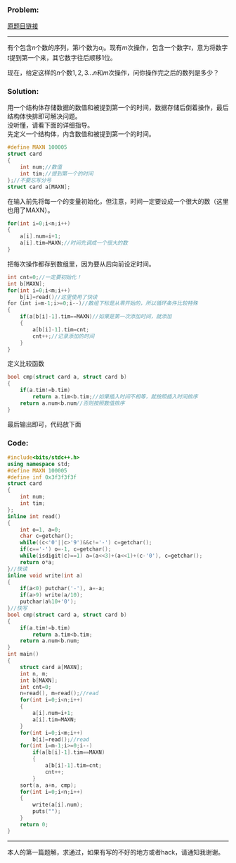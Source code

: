 ### Problem:
[原题目链接](https://www.luogu.com.cn/problem/AT1409)  

---

有个包含$n$个数的序列，第$i$个数为$a_i$。现有$m$次操作，包含一个数字$t$，意为将数字$t$提到第一个来，其它数字往后顺移$1$位。

现在，给定这样的$n$个数$1,2,3...n$和$m$次操作，问你操作完之后的数列是多少？
### Solution:
用一个结构体存储数据的数值和被提到第一个的时间，数据存储后倒着操作，最后结构体快排即可解决问题。  
没听懂，请看下面的详细指导。  
先定义一个结构体，内含数值和被提到第一个的时间。
```cpp
#define MAXN 100005
struct card
{
	int num;//数值
	int tim;//提到第一个的时间
};//不要忘写分号
struct card a[MAXN];
```
在输入前先将每一个的变量初始化，但注意，时间一定要设成一个很大的数（这里也用了MAXN）。
```cpp
for(int i=0;i<n;i++)
{
    a[i].num=i+1;
    a[i].tim=MAXN;//时间先调成一个很大的数
}
```
把每次操作都存到数组里，因为要从后向前设定时间。  
```cpp
int cnt=0;//一定要初始化！
int b[MAXN];
for(int i=0;i<m;i++)
    b[i]=read()//这里使用了快读
for（int i=m-1;i>=0;i--)//数组下标是从零开始的，所以循环条件比较特殊
{
    if(a[b[i]-1].tim==MAXN)//如果是第一次添加时间，就添加
    {
    	a[b[i]-1].tim=cnt;
        cnt++;//记录添加的时间
    }
}
```
定义比较函数
```cpp
bool cmp(struct card a, struct card b)
{
    if(a.tim!=b.tim)
    	return a.tim<b.tim;//如果插入时间不相等，就按照插入时间排序
    return a.num<b.num//否则按照数值排序
}
```

最后输出即可，代码放下面

### Code:
```cpp
#include<bits/stdc++.h>
using namespace std;
#define MAXN 100005
#define inf 0x3f3f3f3f
struct card
{
    int num;
    int tim;
};
inline int read()
{
    int o=1, a=0;
    char c=getchar();
    while((c<'0'||c>'9')&&c!='-') c=getchar();
    if(c=='-') o=-1, c=getchar();
    while(isdigit(c)==1) a=(a<<3)+(a<<1)+(c-'0'), c=getchar();
    return o*a;
}//快读
inline void write(int a)
{
    if(a<0) putchar('-'), a=-a;
    if(a>9) write(a/10);
    putchar(a%10+'0');
}//快写
bool cmp(struct card a, struct card b)
{
    if(a.tim!=b.tim)
        return a.tim<b.tim;
    return a.num<b.num;
}
int main()
{
    struct card a[MAXN];
    int n, m;
    int b[MAXN];
    int cnt=0;
    n=read(), m=read();//read
    for(int i=0;i<n;i++)
    {
        a[i].num=i+1;
        a[i].tim=MAXN;
    }
    for(int i=0;i<m;i++)
        b[i]=read();//read
    for(int i=m-1;i>=0;i--)
        if(a[b[i]-1].tim==MAXN)
        {
            a[b[i]-1].tim=cnt;
            cnt++;
        }
    sort(a, a+n, cmp);
    for(int i=0;i<n;i++)
    {
        write(a[i].num);
        puts("");
    }
    return 0;
}
```
---
本人的第一篇题解，求通过，如果有写的不好的地方或者hack，请通知我谢谢。